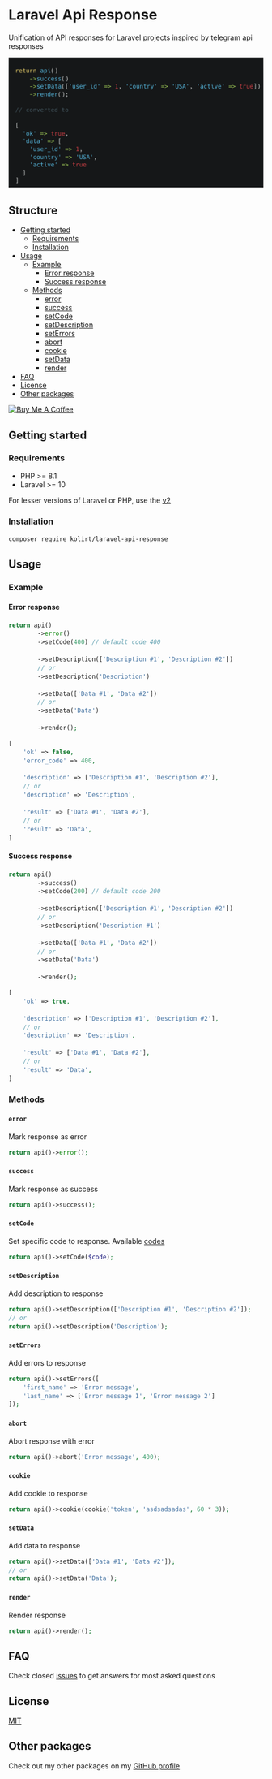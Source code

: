 # Laravel Api Response
Unification of API responses for Laravel projects inspired by telegram api responses

<p align="center">
    <img src="https://raw.githubusercontent.com/kolirt/laravel-api-response/v3/cover.png">
</p>


## Structure
- [Getting started](#getting-started)
  - [Requirements](#requirements) 
  - [Installation](#installation)
- [Usage](#usage)
    - [Example](#example)
      - [Error response](#error-response)
      - [Success response](#success-response)
    -  [Methods](#methods)
       - [error](#error)
       - [success](#success)
       - [setCode](#setcode)
       - [setDescription](#setdescription)
       - [setErrors](#seterrors)
       - [abort](#abort)
       - [cookie](#cookie)
       - [setData](#setdata)
       - [render](#render)
- [FAQ](#faq)
- [License](#license)
- [Other packages](#other-packages)

<a href="https://www.buymeacoffee.com/kolirt" target="_blank">
  <img src="https://cdn.buymeacoffee.com/buttons/v2/arial-yellow.png" alt="Buy Me A Coffee" style="height: 60px !important;width: 217px !important;" >
</a>


## Getting started

### Requirements
- PHP >= 8.1
- Laravel >= 10

For lesser versions of Laravel or PHP, use the [v2](https://github.com/kolirt/laravel-api-response/tree/v2)


### Installation
```bash
composer require kolirt/laravel-api-response
```


## Usage

### Example

#### Error response
```php
return api()
        ->error()
        ->setCode(400) // default code 400

        ->setDescription(['Description #1', 'Description #2'])
        // or
        ->setDescription('Description')
        
        ->setData(['Data #1', 'Data #2'])
        // or
        ->setData('Data')
        
        ->render();
```

```php
[
    'ok' => false,
    'error_code' => 400,
    
    'description' => ['Description #1', 'Description #2'],
    // or
    'description' => 'Description',
    
    'result' => ['Data #1', 'Data #2'],
    // or
    'result' => 'Data',
]
```


#### Success response
```php
return api()
        ->success()
        ->setCode(200) // default code 200

        ->setDescription(['Description #1', 'Description #2'])
        // or
        ->setDescription('Description #1')
        
        ->setData(['Data #1', 'Data #2'])
        // or
        ->setData('Data')
        
        ->render();
```

```php
[
    'ok' => true,
    
    'description' => ['Description #1', 'Description #2'],
    // or
    'description' => 'Description',
    
    'result' => ['Data #1', 'Data #2'],
    // or
    'result' => 'Data',
]
```


### Methods

#### `error`
Mark response as error

```php
return api()->error();
```


#### `success`
Mark response as success

```php
return api()->success();
```


#### `setCode`
Set specific code to response. Available [codes](https://en.wikipedia.org/wiki/List_of_HTTP_status_codes)

```php
return api()->setCode($code);
```


#### `setDescription`
Add description to response

```php
return api()->setDescription(['Description #1', 'Description #2']);
// or
return api()->setDescription('Description');
```


#### `setErrors`
Add errors to response

```php
return api()->setErrors([
    'first_name' => 'Error message', 
    'last_name' => ['Error message 1', 'Error message 2']
]);
```


#### `abort`
Abort response with error

```php
return api()->abort('Error message', 400);
```


#### `cookie`
Add cookie to response

```php
return api()->cookie(cookie('token', 'asdsadsadas', 60 * 3));
```


#### `setData`
Add data to response

```php
return api()->setData(['Data #1', 'Data #2']);
// or
return api()->setData('Data');
```


#### `render`
Render response

```php
return api()->render();
```


## FAQ
Check closed [issues](https://github.com/kolirt/laravel-api-response/issues) to get answers for most asked questions


## License
[MIT](LICENSE.txt)


## Other packages
Check out my other packages on my [GitHub profile](https://github.com/kolirt)
